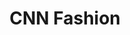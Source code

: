 ---
layout: page
title: CNN Fashion
description: Categorizing different images of clothes into categories using deep learning.
img: assets/img/cnn_fashion_image.jpg
importance: 1
redirect: https://www.kaggle.com/code/urjalacoder/fashion-image
category: personal
---